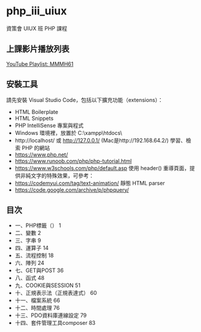 # php_iii_uiux
資策會 UIUX 班 PHP 課程

## 上課影片播放列表
[YouTube Playlist: MMMH61](https://www.youtube.com/playlist?list=PLV4FeK54eNbzDZLD50LFpkI3AZ4FJ-j8o "MMMH61")

## 安裝工具
請先安裝 Visual Studio Code，包括以下擴充功能（extensions）：
- HTML Boilerplate
- HTML Snippets
- PHP IntelliSense
專案與程式
- Windows 環境裡，放置於 C:\xampp\htdocs\
- http://localhost/ 或 http://127.0.0.1/ (Mac是http://192.168.64.2/)
學習、檢索 PHP 的網站
- https://www.php.net/
- https://www.runoob.com/php/php-tutorial.html
- https://www.w3schools.com/php/default.asp
使用 header() 重導頁面，提供非純文字的特殊效果，可參考：
- https://codemyui.com/tag/text-animation/
靜態 HTML parser
- https://code.google.com/archive/p/phpquery/


## 目次
- 一、PHP標籤（<?php … ?>）	1
- 二、變數	2
- 三、字串	9
- 四、運算子	14
- 五、流程控制	18
- 六、陣列	24
- 七、GET與POST	36
- 八、函式	48
- 九、COOKIE與SESSION	51
- 十、正規表示法（正規表達式）	60
- 十一、檔案系統	66
- 十二、時間處理	76
- 十三、PDO資料庫連線設定	79
- 十四、套件管理工具composer	83
